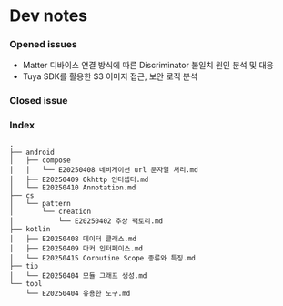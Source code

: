 # Dev notes    
### Opened issues
- Matter 디바이스 연결 방식에 따른 Discriminator 불일치 원인 분석 및 대응
- Tuya SDK를 활용한 S3 이미지 접근, 보안 로직 분석

### Closed issue
### Index
    .
    ├── android
    │   ├── compose
    │   │   └── E20250408 네비게이션 url 문자열 처리.md
    │   ├── E20250409 Okhttp 인터셉터.md
    │   └── E20250410 Annotation.md
    ├── cs
    │   └── pattern
    │       └── creation
    │           └── E20250402 추상 팩토리.md
    ├── kotlin
    │   ├── E20250408 데이터 클래스.md
    │   ├── E20250409 마커 인터페이스.md
    │   └── E20250415 Coroutine Scope 종류와 특징.md
    ├── tip
    │   └── E20250404 모듈 그래프 생성.md
    └── tool
        └── E20250404 유용한 도구.md
